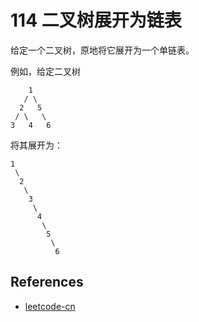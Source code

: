 # 114 二叉树展开为链表

给定一个二叉树，原地将它展开为一个单链表。

例如，给定二叉树

```
    1
   / \
  2   5
 / \   \
3   4   6
```

将其展开为：

```
1
 \
  2
   \
    3
     \
      4
       \
        5
         \
          6
```

## References

- [leetcode-cn](https://leetcode-cn.com/problems/flatten-binary-tree-to-linked-list)
